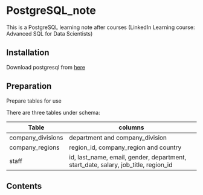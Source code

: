 # PostgreSQL_note

This is a PostgreSQL learning note after courses (LinkedIn Learning course: Advanced SQL for Data Scientists)

## Installation 

Download postgresql from [here](https://www.postgresql.org/download/)

## Preparation 

Prepare tables for use

There are three tables under schema:

|  Table  | columns |
|  ----  | ----  |
| company_divisions  | department and company_division |
| company_regions | region_id, company_region and country |
| staff  | id, last_name, email, gender, department, start_date, salary, job_title, region_id |

## Contents





